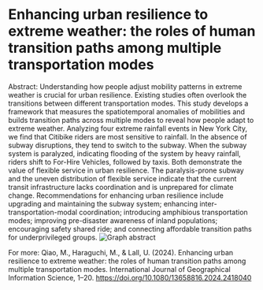 # Enhancing urban resilience to extreme weather: the roles of human transition paths among multiple transportation modes

Abstract: Understanding how people adjust mobility patterns in extreme weather is crucial for urban resilience. Existing studies often overlook the transitions between different transportation modes. This study develops a framework that measures the spatiotemporal anomalies of mobilities and builds transition paths across multiple modes to reveal how people adapt to extreme weather. Analyzing four extreme rainfall events in New York City, we find that Citibike riders are most sensitive to rainfall. In the absence of subway disruptions, they tend to switch to the subway. When the subway system is paralyzed, indicating flooding of the system by heavy rainfall, riders shift to For-Hire Vehicles, followed by taxis. Both demonstrate the value of flexible service in urban resilience. The paralysis-prone subway and the uneven distribution of flexible service indicate that the current transit infrastructure lacks coordination and is unprepared for climate change. Recommendations for enhancing urban resilience include upgrading and maintaining the subway system; enhancing inter-transportation-modal coordination; introducing amphibious transportation modes; improving pre-disaster awareness of inland populations; encouraging safety shared ride; and connecting affordable transition paths for underprivileged groups. 
![Graph abstract]("https://github.com/jo67893WHU/NYC-travel-resilience-to-flooding-/edit/main/Results/Graphical_abstract.jpg")

For more:
Qiao, M., Haraguchi, M., & Lall, U. (2024). Enhancing urban resilience to extreme weather: the roles of human transition paths among multiple transportation modes. International Journal of Geographical Information Science, 1–20. https://doi.org/10.1080/13658816.2024.2418040
